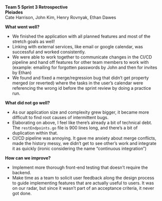 **Team 5 Sprint 3 Retrospective**  
**Pleiades**  
Cate Harrison, John Kim, Henry Rovnyak, Ethan Dawes

**What went well?**

- We finished the application with all planned features and most of the stretch goals as well\!  
- Linking with external services, like email or google calendar, was successful and worked consistently.  
- We were able to work together to communicate changes in the CI/CD pipeline and hand off features for other team members to work with (example: emailing for forgotten passwords by John and then for invites by Ethan)  
- We found and fixed a merge/regression bug that didn’t get property merged (or reverted) where the tasks in the user’s calendar were referencing the wrong id before the sprint review by doing a practice run.

**What did not go well?**

- As our application size and complexity grew bigger, it became more difficult to find root causes of intermittent bugs.  
- Elaborating on above, I feel like there’s already a bit of technical debt. The `restEndpoints.go` file is 900 lines long, and there’s a bit of duplication within that.  
- CI/CD pipeline was annoying. It gave me anxiety about merge conflicts, made the history messy, we didn’t get to see other’s work and integrate it as quickly (ironic considering the name “continuous integration”)

**How can we improve?**

- Implement more thorough front-end testing that doesn’t require the backend.  
- Make time as a team to solicit user feedback along the design process to guide implementing features that are actually useful to users. It was on our radar, but since it wasn’t part of an acceptance criteria, it never got done.
